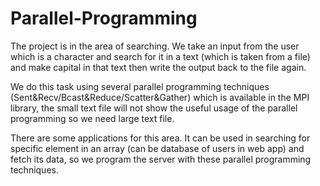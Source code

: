 # Parallel-Programming

The project is in the area of searching. We take an input from the user which is a character and search for it in a text (which is taken from a file) and make capital in that text then write the output back to the file again.

We do this task using several parallel programming techniques (Sent&Recv/Bcast&Reduce/Scatter&Gather) which is available in the MPI library, the small text file will not show the useful usage of the parallel programming so we need large text file.

There are some applications for this area. It can be used in searching for specific element in an array (can be database of users in web app) and fetch its data, so we program the server with these parallel programming techniques.

